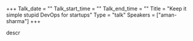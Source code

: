 +++
Talk_date = ""
Talk_start_time = ""
Talk_end_time = ""
Title = "Keep it simple stupid DevOps for startups"
Type = "talk"
Speakers = ["aman-sharma"]
+++

descr
